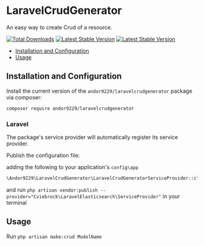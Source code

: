 # LaravelCrudGenerator

An easy way to create Crud of a resource.

[![Total Downloads](https://poser.pugx.org/andor9229/laravelcrudgenerator/downloads)](https://packagist.org/packages/andor9229/laravelcrudgenerator)
[![Latest Stable Version](https://poser.pugx.org/andor9229/laravelcrudgenerator/v/stable)](https://packagist.org/packages/andor9229/laravelcrudgenerator)
[![Latest Stable Version](https://poser.pugx.org/cviebrock/laravel-elasticsearch/v/unstable.png)](https://packagist.org/packages/cviebrock/laravel-elasticsearch)

* [Installation and Configuration](#installation-and-configuration)
* [Usage](#usage)

## Installation and Configuration

Install the current version of the `andor9229/laravelcrudgenerator` package via composer:

```sh
composer require andor9229/laravelcrudgenerator
```

### Laravel

The package's service provider will automatically register its service provider.

Publish the configuration file:

adding the following to your application's `config\app`

```sh
\Andor9229\LaravelCrudGenerator\LaravelCrudGeneratorServiceProvider::class,
```

and run `php artisan vendor:publish --provider="Cviebrock\LaravelElasticsearch\ServiceProvider"` in your terminal

## Usage

Run `php artisan make:crud ModelName`

